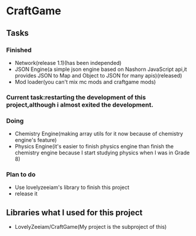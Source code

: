 # CraftGame
## Tasks
### Finished
- Network(release 1.1)(has been independed)
- JSON Engine(a simple json engine based on Nashorn JavaScript api,it provides JSON to Map and Object to JSON for many apis)(released)
- Mod loader(you can't mix mc mods and craftgame mods)
### Current task:restarting the development of this project,although i almost exited the development.
### Doing
- Chemistry Engine(making array utils for it now because of chemistry engine's feature)
- Physics Engine(it's easier to finish physics engine than finish the chemistry engine because I start studying physics when I was in Grade 8) 

### Plan to do
- Use lovelyzeeiam's library to finish this project
- release it

## Libraries what I used for this project
- LovelyZeeiam/CraftGame(My project is the subproject of this)
